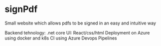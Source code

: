 # signPdf
Small website which allows pdfs to be signed in an easy and intuitive way

Backend tehnology: .net core
UI: React/css/html
Deployment on Azure using docker and k8s
CI using Azure Devops Pipelines
